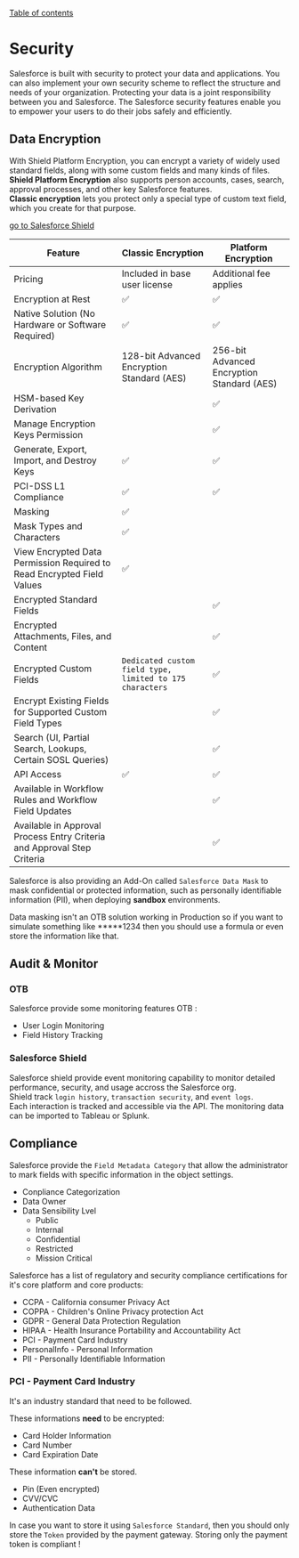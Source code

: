 [Table of contents](../Documentation.md)
# Security
Salesforce is built with security to protect your data and applications. You can also implement your own security scheme to reflect the structure and needs of your organization. Protecting your data is a joint responsibility between you and Salesforce. The Salesforce security features enable you to empower your users to do their jobs safely and efficiently.

## Data Encryption

With Shield Platform Encryption, you can encrypt a variety of widely used standard fields, along with some custom fields and many kinds of files.\
**Shield Platform Encryption** also supports person accounts, cases, search, approval processes, and other key Salesforce features.\
**Classic encryption** lets you protect only a special type of custom text field, which you create for that purpose.

[go to Salesforce Shield](../Product%20&%20Clouds/addOn_SalesforceShield.md)

| Feature| Classic Encryption| Platform Encryption|
|--|--|--|
| Pricing| Included in base user license | Additional fee applies |
| Encryption at Rest| ✅| ✅|
| Native Solution (No Hardware or Software Required)  | ✅| ✅|
| Encryption Algorithm| 128-bit Advanced Encryption Standard (AES) | 256-bit Advanced Encryption Standard (AES) |
| HSM-based Key Derivation| |✅|
| Manage Encryption Keys Permission| |✅|
| Generate, Export, Import, and Destroy Keys| ✅| ✅|
| PCI-DSS L1 Compliance | ✅| ✅|
| Masking| ✅|
| Mask Types and Characters  | ✅|
| View Encrypted Data Permission Required to Read Encrypted Field Values | ✅ | 
| Encrypted Standard Fields| |✅|
| Encrypted Attachments, Files, and Content|| ✅|
| Encrypted Custom Fields| `Dedicated custom field type, limited to 175 characters` | ✅ |
| Encrypt Existing Fields for Supported Custom Field Types | |✅|
| Search (UI, Partial Search, Lookups, Certain SOSL Queries) | |✅|
| API Access| ✅| ✅|
| Available in Workflow Rules and Workflow Field Updates || ✅|
| Available in Approval Process Entry Criteria and Approval Step Criteria || ✅ |


Salesforce is also providing an Add-On called `Salesforce Data Mask` to mask confidential or protected information, such as personally identifiable information (PII), when deploying **sandbox** environments.

Data masking isn't an OTB solution working in Production so if you want to simulate something like *****1234 then you should use a formula or even store the information like that.

## Audit & Monitor
### OTB
Salesforce provide some monitoring features OTB :
- User Login Monitoring
- Field History Tracking

### Salesforce Shield
Salesforce shield provide event monitoring capability to monitor detailed performance, security, and usage accross the Salesforce org.\
Shield track `login history`, `transaction security`, and `event logs`.\
Each interaction is tracked and accessible via the API. The monitoring data can be imported to Tableau or Splunk.

## Compliance
Salesforce provide the `Field Metadata Category` that allow the administrator to mark fields with specific information in the object settings.
- Conpliance Categorization
- Data Owner
- Data Sensibility Lvel
    - Public
    - Internal
    - Confidential
    - Restricted
    - Mission Critical

Salesforce has a list of regulatory and security compliance certifications for it's core platform and core products:
- CCPA - California consumer Privacy Act
- COPPA - Children's Online Privacy protection Act
- GDPR - General Data Protection Regulation
- HIPAA - Health Insurance Portability and Accountability Act
- PCI - Payment Card Industry
- PersonalInfo - Personal Information
- PII - Personally Identifiable Information

### PCI - Payment Card Industry
It's an industry standard that need to be followed.

These informations **need** to be encrypted:
- Card Holder Information
- Card Number
- Card Expiration Date

These information **can't** be stored.
- Pin (Even encrypted)
- CVV/CVC
- Authentication Data

In case you want to store it using `Salesforce Standard`, then you should only store the `Token` provided by the payment gateway. Storing only the payment token is compliant !
